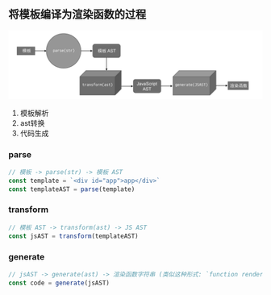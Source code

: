 ## 将模板编译为渲染函数的过程

![模板到渲染函数的流程](./images/template-to-render-function-process.png)

1. 模板解析
2. ast转换
3. 代码生成

### parse

```js
// 模板 -> parse(str) -> 模板 AST
const template = `<div id="app">app</div>`
const templateAST = parse(template)
```

### transform
```js
// 模板 AST -> transform(ast) -> JS AST
const jsAST = transform(templateAST)
```

### generate

```js
// jsAST -> generate(ast) -> 渲染函数字符串 (类似这种形式: `function render() {/*...*/}`)
const code = generate(jsAST)
```